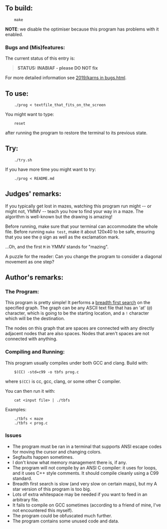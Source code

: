 ## To build:

``` <!---sh-->
    make
```

**NOTE**: we disable the optimiser because this program has problems with it
enabled.


### Bugs and (Mis)features:

The current status of this entry is:

> **STATUS: INABIAF - please DO NOT fix**

For more detailed information see [2019/karns in bugs.html](../../bugs.html#2019_karns).


## To use:

``` <!---sh-->
    ./prog < textfile_that_fits_on_the_screen
```

You might want to type:

``` <!---sh-->
    reset
```

after running the program to restore the terminal to its previous state.


## Try:

``` <!---sh-->
    ./try.sh
```

If you have more time you might want to try:

``` <!---sh-->
    ./prog < README.md
```


## Judges' remarks:

If you typically get lost in mazes, watching this program run might -- or might
not, YMMV -- teach you how to find your way in a maze. The algorithm is
well-known but the drawing is amazing!

Before running, make sure that your terminal can accommodate the whole file.
Before running `make test`, make it about 120x40 to be safe, ensuring that you
see the `@` sign as well as the exclamation mark.

...Oh, and the first `M` in YMMV stands for "mazing".

A puzzle for the reader: Can you change the program to consider a diagonal
movement as one step?


## Author's remarks:

### The Program:

This program is pretty simple! It performs a [breadth first
search](https://en.wikipedia.org/wiki/Breadth-first_search) on the
specified graph. The graph can be any ASCII text file that has an 'at' (`@`)
character, which is going to be the starting location, and a `!` character
which will be the destination.

The nodes on this graph that are spaces are connected with any directly
adjacent nodes that are also spaces. Nodes that aren't spaces are not
connected with anything.


### Compiling and Running:

This program usually compiles under both GCC and clang. Build with:

``` <!---sh-->
    $(CC) -std=c99 -o tbfs prog.c
```

where `$(CC)` is cc, gcc, clang, or some other C compiler.

You can then run it with:

``` <!---sh-->
    cat <input file> | ./tbfs
```

Examples:

``` <!---sh-->
    ./tbfs < maze
    ./tbfs < prog.c
```

### Issues

- The program must be ran in a terminal that supports ANSI escape codes for
moving the cursor and changing colors.
- Segfaults happen sometimes.
- I don't know what memory management there is, if any.
- The program will not compile by an ANSI C compiler: it uses for loops, and
it uses C++ style comments. It should compile cleanly using a C99 standard.
- Breadth first search is slow (and very slow on certain maps), but my A star
version of this program is too big.
- Lots of extra whitespace may be needed if you want to feed in an arbitrary
file.
- It fails to compile on GCC sometimes (according to a friend of mine, I've
not encountered this myself).
- The program could be obfuscated much further.
- The program contains some unused code and data.

<!--

    Copyright © 1984-2024 by Landon Curt Noll. All Rights Reserved.

    You are free to share and adapt this file under the terms of this license:

        Creative Commons Attribution-ShareAlike 4.0 International (CC BY-SA 4.0)

    For more information, see:

        https://creativecommons.org/licenses/by-sa/4.0/

-->
